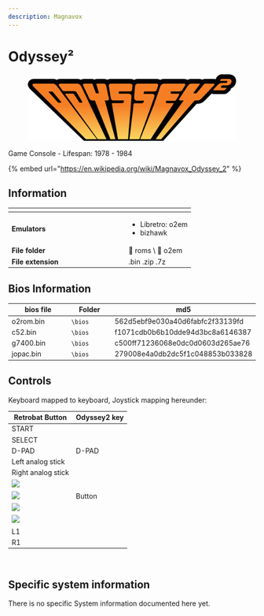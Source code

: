 ```yaml
---
description: Magnavox
---
```


# Odyssey²

<div align="left">

<figure><img src="https://raw.githubusercontent.com/fabricecaruso/es-theme-carbon/52ff37c9e265587d006945a2ba695b5a962b3a3d/art/logos/odyssey2.svg" alt=""><figcaption></figcaption></figure>

</div>

Game Console - Lifespan: 1978 - 1984

{% embed url="https://en.wikipedia.org/wiki/Magnavox_Odyssey_2" %}

## Information

<table data-header-hidden><thead><tr><th width="224"></th><th></th></tr></thead><tbody><tr><td><strong>Emulators</strong></td><td><ul><li>Libretro: o2em</li><li>bizhawk</li></ul></td></tr><tr><td><strong>File folder</strong></td><td><span data-gb-custom-inline data-tag="emoji" data-code="1f4c2">📂</span> roms \ <span data-gb-custom-inline data-tag="emoji" data-code="1f4c2">📂</span> o2em</td></tr><tr><td><strong>File extension</strong></td><td>.bin .zip .7z</td></tr></tbody></table>

## Bios Information

<table><thead><tr><th width="224">bios file</th><th width="169">Folder</th><th>md5</th></tr></thead><tbody><tr><td>o2rom.bin</td><td><code>\bios</code></td><td>562d5ebf9e030a40d6fabfc2f33139fd</td></tr><tr><td>c52.bin</td><td><code>\bios</code></td><td>f1071cdb0b6b10dde94d3bc8a6146387</td></tr><tr><td>g7400.bin</td><td><code>\bios</code></td><td>c500ff71236068e0dc0d0603d265ae76</td></tr><tr><td>jopac.bin</td><td><code>\bios</code></td><td>279008e4a0db2dc5f1c048853b033828</td></tr></tbody></table>

## Controls

Keyboard mapped to keyboard, Joystick mapping hereunder:

| Retrobat Button                                | Odyssey2 key |
| ---------------------------------------------- | ------------ |
| START                                          |              |
| SELECT                                         |              |
| D-PAD                                          | D-PAD        |
| Left analog stick                              |              |
| Right analog stick                             |              |
| ![](<../../../.gitbook/assets/image (43).png>) |              |
| ![](<../../../.gitbook/assets/image (25).png>) | Button       |
| ![](<../../../.gitbook/assets/image (11).png>) |              |
| ![](<../../../.gitbook/assets/image (45).png>) |              |
| L1                                             |              |
| R1                                             |              |

<div align="left">

<figure><img src="https://i.imgur.com/1eW9xUn.png" alt=""><figcaption></figcaption></figure>

</div>

## Specific system information

There is no specific System information documented here yet.
